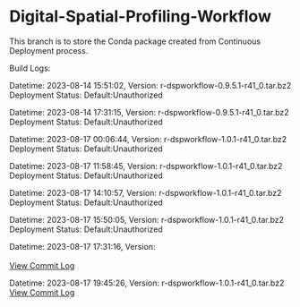 # Digital-Spatial-Profiling-Workflow

This branch is to store the Conda package created from Continuous Deployment process.

Build Logs:

Datetime: 2023-08-14 15:51:02, Version:  r-dspworkflow-0.9.5.1-r41_0.tar.bz2
<br>Deployment Status: Default:Unauthorized

Datetime: 2023-08-14 17:31:15, Version:  r-dspworkflow-0.9.5.1-r41_0.tar.bz2
<br>Deployment Status: Default:Unauthorized

Datetime: 2023-08-17 00:06:44, Version:  r-dspworkflow-1.0.1-r41_0.tar.bz2
<br>Deployment Status: Default:Unauthorized

Datetime: 2023-08-17 11:58:45, Version:  r-dspworkflow-1.0.1-r41_0.tar.bz2
<br>Deployment Status: Default:Unauthorized

Datetime: 2023-08-17 14:10:57, Version:  r-dspworkflow-1.0.1-r41_0.tar.bz2
<br>Deployment Status: Default:Unauthorized

Datetime: 2023-08-17 15:50:05, Version:  r-dspworkflow-1.0.1-r41_0.tar.bz2
<br>Deployment Status: Default:Unauthorized

Datetime: 2023-08-17 17:31:16, Version:  
<br>[View Commit Log](Commit_Log_.log)

Datetime: 2023-08-17 19:45:26, Version:  r-dspworkflow-1.0.1-r41_0.tar.bz2
<br>[View Commit Log](Commit_Log_r-dspworkflow-1.0.1-r41_0.log)

